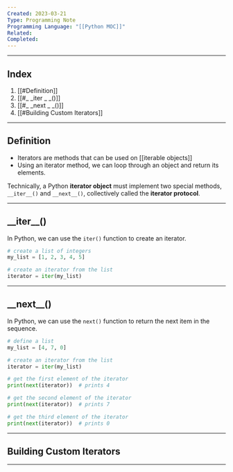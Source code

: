 ```yaml
---
Created: 2023-03-21
Type: Programming Note
Programming Language: "[[Python MOC]]"
Related: 
Completed:
---
```

---
## Index
1. [[#Definition]]
2.  [[#_ _iter _ _()]]
3.  [[#_ _next _ _()]]
4. [[#Building Custom Iterators]]

---
## Definition
- Iterators are methods that can be used on [[iterable objects]] 
- Using an iterator method, we can loop through an object and return its elements.

Technically, a Python **iterator object** must implement two special methods, `__iter__()` and `__next__()`, collectively called the **iterator protocol**.

---
## \_\_iter\_\_()

In Python, we can use the `iter()` function to create an iterator.
``` python
# create a list of integers
my_list = [1, 2, 3, 4, 5]

# create an iterator from the list
iterator = iter(my_list)
```

---
## \_\_next\_\_()

In Python, we can use the `next()` function to return the next item in the sequence.

```python
# define a list
my_list = [4, 7, 0]

# create an iterator from the list
iterator = iter(my_list)

# get the first element of the iterator
print(next(iterator))  # prints 4

# get the second element of the iterator
print(next(iterator))  # prints 7

# get the third element of the iterator
print(next(iterator))  # prints 0
```

---
## Building Custom Iterators


---
